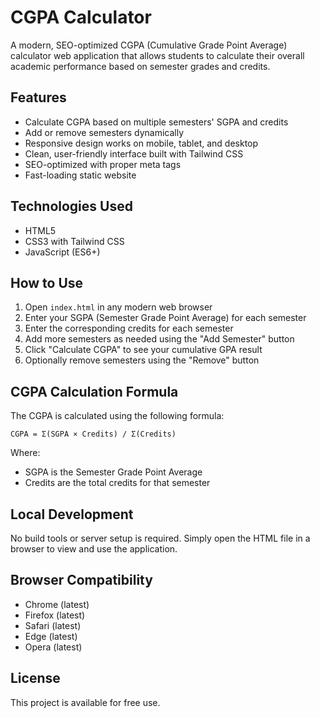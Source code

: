 # CGPA Calculator

A modern, SEO-optimized CGPA (Cumulative Grade Point Average) calculator web application that allows students to calculate their overall academic performance based on semester grades and credits.

## Features

- Calculate CGPA based on multiple semesters' SGPA and credits
- Add or remove semesters dynamically
- Responsive design works on mobile, tablet, and desktop
- Clean, user-friendly interface built with Tailwind CSS
- SEO-optimized with proper meta tags
- Fast-loading static website

## Technologies Used

- HTML5
- CSS3 with Tailwind CSS
- JavaScript (ES6+)

## How to Use

1. Open `index.html` in any modern web browser
2. Enter your SGPA (Semester Grade Point Average) for each semester
3. Enter the corresponding credits for each semester
4. Add more semesters as needed using the "Add Semester" button
5. Click "Calculate CGPA" to see your cumulative GPA result
6. Optionally remove semesters using the "Remove" button

## CGPA Calculation Formula

The CGPA is calculated using the following formula:

```
CGPA = Σ(SGPA × Credits) / Σ(Credits)
```

Where:
- SGPA is the Semester Grade Point Average
- Credits are the total credits for that semester

## Local Development

No build tools or server setup is required. Simply open the HTML file in a browser to view and use the application.

## Browser Compatibility

- Chrome (latest)
- Firefox (latest)
- Safari (latest)
- Edge (latest)
- Opera (latest)

## License

This project is available for free use.
